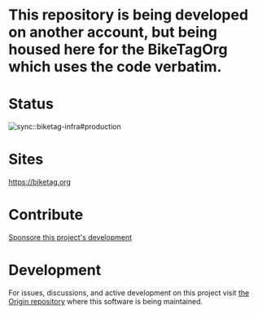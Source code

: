 # This repository is being developed on another account, but being housed here for the BikeTagOrg which uses the code verbatim.

<p align="center">

# Status

![sync::biketag-infra#production](https://github.com/biketagorg/biketag-infra/workflows/sync::biketag-infra%23production/badge.svg)

</p>

<p align="center">

# Sites

https://biketag.org

</p>
<p align="center">

# Contribute

[Sponsore this project's development](https://github.com/sponsors/KenEucker)

</p>

<p align="center">

# Development

For issues, discussions, and active development on this project visit [the Origin repository](https://github.com/KenEucker/biketag-infra) where this software is being maintained.

</p>
